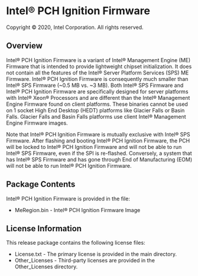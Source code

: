 # Intel&reg; PCH Ignition Firmware
Copyright &copy; 2020, Intel Corporation. All rights reserved.

## Overview
Intel&reg; PCH Ignition Firmware is a variant of Intel&reg; Management Engine (ME) Firmware that is intended to provide lightweight chipset initialization. It does not contain all the features of the Intel&reg; Server Platform Services (SPS) ME Firmware. Intel&reg; PCH Ignition Firmware is consequently much smaller than Intel&reg; SPS Firmware (~0.5 MB vs. ~3 MB). Both Intel&reg; SPS Firmware and Intel&reg; PCH Ignition Firmware are specifically designed for server platforms with Intel&reg; Xeon&reg; Processors and are different than the Intel&reg; Management Engine Firmware found on client platforms. These binaries cannot be used on 1 socket High End Desktop (HEDT) platforms like Glacier Falls or Basin Falls. Glacier Falls and Basin Falls platforms use client Intel&reg; Management Engine Firmware images.

Note that Intel&reg; PCH Ignition Firmware is mutually exclusive with Intel&reg; SPS Firmware. After flashing and booting Intel&reg; PCH Ignition Firmware, the PCH will be locked to Intel&reg; PCH Ignition Firmware and will not be able to run Intel&reg; SPS Firmware, even if the SPI is re-flashed. Conversely, a system that has Intel&reg; SPS Firmware and has gone through End of Manufacturing (EOM) will not be able to run Intel&reg; PCH Ignition Firmware.

## Package Contents

Intel&reg; PCH Ignition Firmware is provided in the file:
 - MeRegion.bin - Intel&reg; PCH Ignition Firmware Image

## License Information
This release package contains the following license files:
 - License.txt - The primary license is provided in the main directory.
 - Other_Licenses - Third-party licenses are provided in the Other_Licenses directory.
